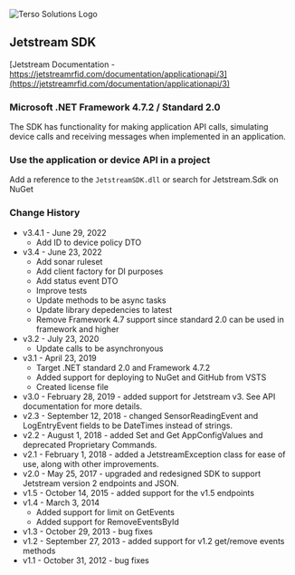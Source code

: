 ![Terso Solutions Logo](https://cdn.tersosolutions.com/github/TersoHorizontal_BlackGreen.png "Terso Solutions, Inc.")

## Jetstream SDK
[Jetstream Documentation - https://jetstreamrfid.com/documentation/applicationapi/3](https://jetstreamrfid.com/documentation/applicationapi/3)
 
### Microsoft .NET Framework 4.7.2 / Standard 2.0
The SDK has functionality for making application API calls, simulating device calls and receiving messages when implemented in an application.

### Use the application or device API in a project
Add a reference to the `JetstreamSDK.dll` or search for Jetstream.Sdk on NuGet

### Change History
* v3.4.1 - June 29, 2022
  * Add ID to device policy DTO
* v3.4 - June 23, 2022
  * Add sonar ruleset
  * Add client factory for DI purposes
  * Add status event DTO
  * Improve tests
  * Update methods to be async tasks
  * Update library depedencies to latest
  * Remove Framework 4.7 support since standard 2.0 can be used in framework and higher
* v3.2 - July 23, 2020
  * Update calls to be asynchronyous
* v3.1 - April 23, 2019
  * Target .NET standard 2.0 and Framework 4.7.2
  * Added support for deploying to NuGet and GitHub from VSTS
  * Created license file
* v3.0 - February 28, 2019 - added support for Jetstream v3. See API documentation for more details.
* v2.3 - September 12, 2018 - changed SensorReadingEvent and LogEntryEvent fields to be DateTimes instead of strings.
* v2.2 - August 1, 2018 - added Set and Get AppConfigValues and deprecated Proprietary Commands.
* v2.1 - February 1, 2018 - added a JetstreamException class for ease of use, along with other improvements.
* v2.0 - May 25, 2017 - upgraded and redesigned SDK to support Jetstream version 2 endpoints and JSON.
* v1.5 - October 14, 2015 - added support for the v1.5 endpoints
* v1.4 - March 3, 2014
  * Added support for limit on GetEvents
  * Added support for RemoveEventsById
* v1.3 - October 29, 2013 - bug fixes
* v1.2 - September 27, 2013 - added support for v1.2 get/remove events methods
* v1.1 - October 31, 2012 - bug fixes
